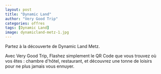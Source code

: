 ```yaml
---
layout: post
title: "Dynamic Land"
author: "Very Good Trip"
categories: offres
tags: [Dynamic Land]
image: dynamicland-metz-1.jpg
---
```

Partez à la découverte de Dynamic Land Metz.


Avec Very Good Trip, Flashez simplement le QR Code que vous trouvez où vos êtes : chambre d'hôtel, restaurant, et découvrez une tonne de loisirs pour ne plus jamais vous ennuyer.
